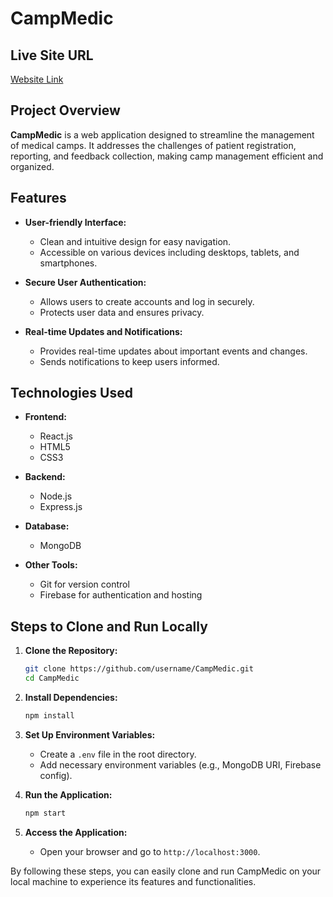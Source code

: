 # CampMedic




## Live Site URL

[Website Link](https://medical-campmanagement.web.app)


## Project Overview

**CampMedic** is a web application designed to streamline the management of medical camps. It addresses the challenges of patient registration, reporting, and feedback collection, making camp management efficient and organized.

## Features

- **User-friendly Interface:**
  - Clean and intuitive design for easy navigation.
  - Accessible on various devices including desktops, tablets, and smartphones.

- **Secure User Authentication:**
  - Allows users to create accounts and log in securely.
  - Protects user data and ensures privacy.

- **Real-time Updates and Notifications:**
  - Provides real-time updates about important events and changes.
  - Sends notifications to keep users informed.

## Technologies Used

- **Frontend:**
  - React.js
  - HTML5
  - CSS3

- **Backend:**
  - Node.js
  - Express.js

- **Database:**
  - MongoDB

- **Other Tools:**
  - Git for version control
  - Firebase for authentication and hosting

## Steps to Clone and Run Locally

1. **Clone the Repository:**
   ```bash
   git clone https://github.com/username/CampMedic.git
   cd CampMedic
   ```

2. **Install Dependencies:**
   ```bash
   npm install
   ```

3. **Set Up Environment Variables:**
   - Create a `.env` file in the root directory.
   - Add necessary environment variables (e.g., MongoDB URI, Firebase config).

4. **Run the Application:**
   ```bash
   npm start
   ```

5. **Access the Application:**
   - Open your browser and go to `http://localhost:3000`.

By following these steps, you can easily clone and run CampMedic on your local machine to experience its features and functionalities.


